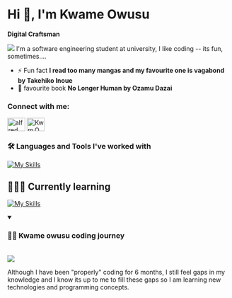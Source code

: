 # Hi 👋, I'm Kwame Owusu

**Digital Craftsman**

 <img  autoplay src="https://i.pinimg.com/originals/70/37/d4/7037d478852af21357f038fac2d2e9f6.gif">
I'm a software engineering student at university, I like coding -- its fun,  sometimes....

- ⚡ Fun fact **I read too many mangas and my favourite one is vagabond by Takehiko Inoue**
- 📖 favourite book **No Longer Human by Ozamu Dazai**

<h3 align="left">Connect with me:</h3>
<p align="left">
<a href="https://www.linkedin.com/in/alfredow23/" target="blank"><img align="center" src="https://raw.githubusercontent.com/rahuldkjain/github-profile-readme-generator/master/src/images/icons/Social/linked-in-alt.svg" alt="alfred owusu boakye" height="30" width="40" /></a>
<a href="https://instagram.com/Kwm.Ows" target="blank"><img align="center" src="https://raw.githubusercontent.com/rahuldkjain/github-profile-readme-generator/master/src/images/icons/Social/instagram.svg" alt="Kwm.Ows" height="30" width="40" /></a>
</p>



### 🛠️ Languages and Tools I've worked with

[![My Skills](https://skillicons.dev/icons?i=python,html,css,git)](https://skillicons.dev)

## 🧑🏿‍💻 Currently learning
[![My Skills](https://skillicons.dev/icons?i=cpp,js)](https://skillicons.dev)



<details open>
<summary> <h3>👨‍💻 Kwame owusu coding journey</h3> </summary>
 
<br> ![](https://github.com/kwame-Owusu/kwame-Owusu/blob/main/study-anime.gif)
<p align="left">Although I have been "properly" coding for 6 months, I still feel gaps in my knowledge and I know its up to me to fill these gaps so I am learning new technologies and programming concepts.</p> 
</details>



